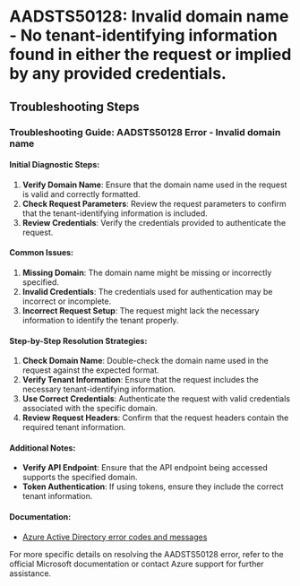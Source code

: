 
# AADSTS50128: Invalid domain name - No tenant-identifying information found in either the request or implied by any provided credentials.


## Troubleshooting Steps
### Troubleshooting Guide: AADSTS50128 Error - Invalid domain name
  
#### Initial Diagnostic Steps:
1. **Verify Domain Name**: Ensure that the domain name used in the request is valid and correctly formatted.
2. **Check Request Parameters**: Review the request parameters to confirm that the tenant-identifying information is included.
3. **Review Credentials**: Verify the credentials provided to authenticate the request.

#### Common Issues:
1. **Missing Domain**: The domain name might be missing or incorrectly specified.
2. **Invalid Credentials**: The credentials used for authentication may be incorrect or incomplete.
3. **Incorrect Request Setup**: The request might lack the necessary information to identify the tenant properly.

#### Step-by-Step Resolution Strategies:
1. **Check Domain Name**: Double-check the domain name used in the request against the expected format.
2. **Verify Tenant Information**: Ensure that the request includes the necessary tenant-identifying information.
3. **Use Correct Credentials**: Authenticate the request with valid credentials associated with the specific domain.
4. **Review Request Headers**: Confirm that the request headers contain the required tenant information.

#### Additional Notes:
- **Verify API Endpoint**: Ensure that the API endpoint being accessed supports the specified domain.
- **Token Authentication**: If using tokens, ensure they include the correct tenant information.

#### Documentation:
- [Azure Active Directory error codes and messages](https://docs.microsoft.com/en-us/azure/active-directory/develop/reference-aadsts-error-codes)

For more specific details on resolving the AADSTS50128 error, refer to the official Microsoft documentation or contact Azure support for further assistance.